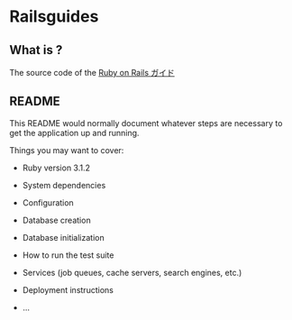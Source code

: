 # Railsguides

## What is ?

The source code of the [Ruby on Rails ガイド](https://railsguides.jp)

## README

This README would normally document whatever steps are necessary to get the
application up and running.

Things you may want to cover:

- Ruby version
  3.1.2

- System dependencies

- Configuration

- Database creation

- Database initialization

- How to run the test suite

- Services (job queues, cache servers, search engines, etc.)

- Deployment instructions

- ...
